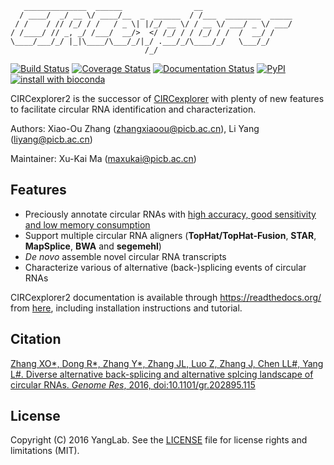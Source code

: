 ```
   ______________  ______                __
  / ____/  _/ __ \/ ____/__  _  ______  / /___  ________  _____
 / /    / // /_/ / /   / _ \| |/_/ __ \/ / __ \/ ___/ _ \/ ___/
/ /____/ // _, _/ /___/  __/>  </ /_/ / / /_/ / /  /  __/ /
\____/___/_/ |_|\____/\___/_/|_/ .___/_/\____/_/   \___/_/
                              /_/
```

[![Build Status](https://travis-ci.org/YangLab/CIRCexplorer2.svg?branch=master)](https://travis-ci.org/YangLab/CIRCexplorer2)
[![Coverage Status](https://coveralls.io/repos/github/YangLab/CIRCexplorer2/badge.svg?branch=master)](https://coveralls.io/github/YangLab/CIRCexplorer2?branch=master)
[![Documentation Status](https://readthedocs.org/projects/circexplorer2/badge/?version=latest)](http://circexplorer2.readthedocs.org/en/latest/?badge=latest)
[![PyPI](https://img.shields.io/pypi/v/circexplorer2.svg)](https://pypi.python.org/pypi/CIRCexplorer2)
[![install with bioconda](https://img.shields.io/badge/install%20with-bioconda-brightgreen.svg?style=flat-square)](http://bioconda.github.io/recipes/circexplorer2/README.html)

CIRCexplorer2 is the successor of [CIRCexplorer](http://yanglab.github.io/CIRCexplorer/) with plenty of new features to facilitate circular RNA identification and characterization.

Authors: Xiao-Ou Zhang (zhangxiaoou@picb.ac.cn), Li Yang (liyang@picb.ac.cn)

Maintainer: Xu-Kai Ma (maxukai@picb.ac.cn)

## Features

* Preciously annotate circular RNAs with [high accuracy, good sensitivity and low memory consumption](http://nar.oxfordjournals.org/content/44/6/e58.abstract)
* Support multiple circular RNA aligners (**TopHat/TopHat-Fusion**, **STAR**, **MapSplice**, **BWA** and **segemehl**)
* *De novo* assemble novel circular RNA transcripts
* Characterize various of alternative (back-)splicing events of circular RNAs

CIRCexplorer2 documentation is available through https://readthedocs.org/ from [here](http://CIRCexplorer2.readthedocs.org), including installation instructions and tutorial.

## Citation

[Zhang XO\*, Dong R\*, Zhang Y\*, Zhang JL, Luo Z, Zhang J, Chen LL#, Yang L#. Diverse alternative back-splicing and alternative splcing landscape of circular RNAs. *Genome Res*, 2016, doi:10.1101/gr.202895.115](http://genome.cshlp.org/content/early/2016/06/30/gr.202895.115.abstract)

## License

Copyright (C) 2016 YangLab.  See the [LICENSE](https://github.com/YangLab/CIRCexplorer2/blob/master/LICENSE.txt)
file for license rights and limitations (MIT).
